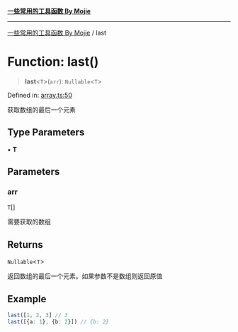 [**一些常用的工具函数 By Mojie**](../README.md)

***

[一些常用的工具函数 By Mojie](../globals.md) / last

# Function: last()

> **last**\<`T`\>(`arr`): `Nullable`\<`T`\>

Defined in: [array.ts:50](https://github.com/mojiefong/utils/blob/8d43a08c9cee3486bdce98ae9522c4a66e3c2c71/src/array.ts#L50)

获取数组的最后一个元素

## Type Parameters

• **T**

## Parameters

### arr

`T`[]

需要获取的数组

## Returns

`Nullable`\<`T`\>

返回数组的最后一个元素。如果参数不是数组则返回原值

## Example

``` typescript
last([1, 2, 3] // 3
last([{a: 1}, {b: 2}]) // {b: 2}
```
